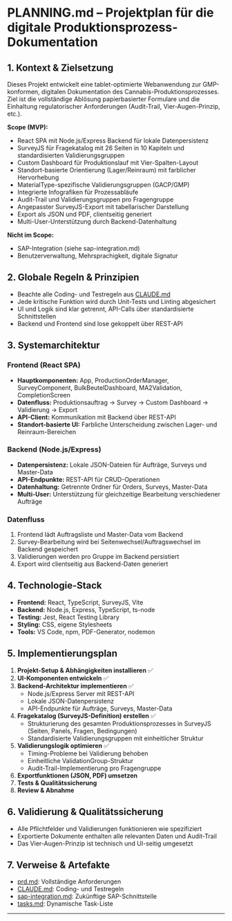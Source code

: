 # PLANNING.md – Projektplan für die digitale Produktionsprozess-Dokumentation

## 1. Kontext & Zielsetzung

Dieses Projekt entwickelt eine tablet-optimierte Webanwendung zur GMP-konformen, digitalen Dokumentation des Cannabis-Produktionsprozesses. Ziel ist die vollständige Ablösung papierbasierter Formulare und die Einhaltung regulatorischer Anforderungen (Audit-Trail, Vier-Augen-Prinzip, etc.).

**Scope (MVP):**
- React SPA mit Node.js/Express Backend für lokale Datenpersistenz
- SurveyJS für Fragekatalog mit 26 Seiten in 10 Kapiteln und standardisierten Validierungsgruppen
- Custom Dashboard für Produktionslauf mit Vier-Spalten-Layout
- Standort-basierte Orientierung (Lager/Reinraum) mit farblicher Hervorhebung
- MaterialType-spezifische Validierungsgruppen (GACP/GMP)
- Integrierte Infografiken für Prozessabläufe
- Audit-Trail und Validierungsgruppen pro Fragengruppe
- Angepasster SurveyJS-Export mit tabellarischer Darstellung
- Export als JSON und PDF, clientseitig generiert
- Multi-User-Unterstützung durch Backend-Datenhaltung

**Nicht im Scope:**
- SAP-Integration (siehe sap-integration.md)
- Benutzerverwaltung, Mehrsprachigkeit, digitale Signatur

## 2. Globale Regeln & Prinzipien

- Beachte alle Coding- und Testregeln aus [CLAUDE.md](../CLAUDE.md)
- Jede kritische Funktion wird durch Unit-Tests und Linting abgesichert
- UI und Logik sind klar getrennt, API-Calls über standardisierte Schnittstellen
- Backend und Frontend sind lose gekoppelt über REST-API

## 3. Systemarchitektur

### Frontend (React SPA)
- **Hauptkomponenten:** App, ProductionOrderManager, SurveyComponent, BulkBeutelDashboard, MA2Validation, CompletionScreen
- **Datenfluss:** Produktionsauftrag → Survey → Custom Dashboard → Validierung → Export
- **API-Client:** Kommunikation mit Backend über REST-API
- **Standort-basierte UI:** Farbliche Unterscheidung zwischen Lager- und Reinraum-Bereichen

### Backend (Node.js/Express)
- **Datenpersistenz:** Lokale JSON-Dateien für Aufträge, Surveys und Master-Data
- **API-Endpunkte:** REST-API für CRUD-Operationen
- **Datenhaltung:** Getrennte Ordner für Orders, Surveys, Master-Data
- **Multi-User:** Unterstützung für gleichzeitige Bearbeitung verschiedener Aufträge

### Datenfluss
1. Frontend lädt Auftragsliste und Master-Data vom Backend
2. Survey-Bearbeitung wird bei Seitenwechsel/Auftragswechsel im Backend gespeichert
3. Validierungen werden pro Gruppe im Backend persistiert
4. Export wird clientseitig aus Backend-Daten generiert

## 4. Technologie-Stack

- **Frontend:** React, TypeScript, SurveyJS, Vite
- **Backend:** Node.js, Express, TypeScript, ts-node
- **Testing:** Jest, React Testing Library
- **Styling:** CSS, eigene Stylesheets
- **Tools:** VS Code, npm, PDF-Generator, nodemon

## 5. Implementierungsplan

1. **Projekt-Setup & Abhängigkeiten installieren** ✅
2. **UI-Komponenten entwickeln** ✅
3. **Backend-Architektur implementieren** ✅
   - Node.js/Express Server mit REST-API
   - Lokale JSON-Datenpersistenz
   - API-Endpunkte für Aufträge, Surveys, Master-Data
4. **Fragekatalog (SurveyJS-Definition) erstellen** ✅
   - Strukturierung des gesamten Produktionsprozesses in SurveyJS (Seiten, Panels, Fragen, Bedingungen)
   - Standardisierte Validierungsgruppen mit einheitlicher Struktur
5. **Validierungslogik optimieren** ✅
   - Timing-Probleme bei Validierung behoben
   - Einheitliche ValidationGroup-Struktur
   - Audit-Trail-Implementierung pro Fragengruppe
6. **Exportfunktionen (JSON, PDF) umsetzen**
7. **Tests & Qualitätssicherung**
8. **Review & Abnahme**

## 6. Validierung & Qualitätssicherung

- Alle Pflichtfelder und Validierungen funktionieren wie spezifiziert
- Exportierte Dokumente enthalten alle relevanten Daten und Audit-Trail
- Das Vier-Augen-Prinzip ist technisch und UI-seitig umgesetzt

## 7. Verweise & Artefakte

- [prd.md](./prd.md): Vollständige Anforderungen
- [CLAUDE.md](../CLAUDE.md): Coding- und Testregeln
- [sap-integration.md](./sap-integration.md): Zukünftige SAP-Schnittstelle
- [tasks.md](./tasks.md): Dynamische Task-Liste

--- 